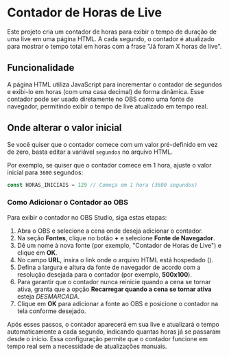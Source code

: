 # Contador de Horas de Live

Este projeto cria um contador de horas para exibir o tempo de duração de uma live em uma página HTML. A cada segundo, o contador é atualizado para mostrar o tempo total em horas com a frase "Já foram X horas de live".

## Funcionalidade

A página HTML utiliza JavaScript para incrementar o contador de segundos e exibi-lo em horas (com uma casa decimal) de forma dinâmica. Esse contador pode ser usado diretamente no OBS como uma fonte de navegador, permitindo exibir o tempo de live atualizado em tempo real.

## Onde alterar o valor inicial

Se você quiser que o contador comece com um valor pré-definido em vez de zero, basta editar a variável `segundos` no arquivo HTML.

Por exemplo, se quiser que o contador comece em 1 hora, ajuste o valor inicial para `3600` segundos:

```javascript
const HORAS_INICIAIS = 129 // Começa em 1 hora (3600 segundos)
```
### Como Adicionar o Contador ao OBS

Para exibir o contador no OBS Studio, siga estas etapas:

1. Abra o OBS e selecione a cena onde deseja adicionar o contador.
2. Na seção **Fontes**, clique no botão **+** e selecione **Fonte de Navegador**.
3. Dê um nome à nova fonte (por exemplo, "Contador de Horas de Live") e clique em **OK**.
4. No campo **URL**, insira o link onde o arquivo HTML está hospedado ().
5. Defina a largura e altura da fonte de navegador de acordo com a resolução desejada para o contador (por exemplo, **500x100**).
6. Para garantir que o contador nunca reinicie quando a cena se tornar ativa, granta que a opção **Recarregar quando a cena se tornar ativa** esteja *DESMARCADA*.
7. Clique em **OK** para adicionar a fonte ao OBS e posicione o contador na tela conforme desejado.

Após esses passos, o contador aparecerá em sua live e atualizará o tempo automaticamente a cada segundo, indicando quantas horas já se passaram desde o início. Essa configuração permite que o contador funcione em tempo real sem a necessidade de atualizações manuais.
